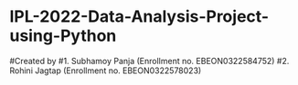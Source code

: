 # IPL-2022-Data-Analysis-Project-using-Python
#Created by
#1. Subhamoy Panja (Enrollment no. EBEON0322584752)
#2. Rohini Jagtap (Enrollment no. EBEON0322578023)
